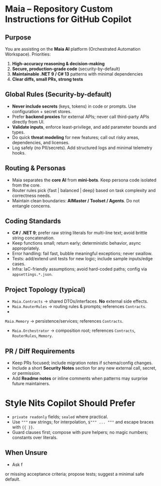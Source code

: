 ﻿# Maia – Repository Custom Instructions for GitHub Copilot

## Purpose
You are assisting on the **Maia AI** platform (Orchestrated Automation Workspace). Priorities:
1) **High-accuracy reasoning & decision-making**
2) **Secure, production-grade code** (security-by-default)
3) **Maintainable .NET 9 / C# 13** patterns with minimal dependencies
4) **Clear diffs, small PRs, strong tests**

## Global Rules (Security-by-default)
- **Never include secrets** (keys, tokens) in code or prompts. Use configuration + secret stores.
- Prefer **backend proxies** for external APIs; never call third-party APIs directly from UI.
- **Validate inputs**, enforce least-privilege, and add parameter bounds and types.
- Do quick **threat modeling** for new features; call out risky areas, dependencies, and licenses.
- Log safely (no PII/secrets). Add structured logs and minimal telemetry hooks.

## Routing & Personas
- Maia separates the **core AI** from **mini-bots**. Keep persona code isolated from the core.
- Router rules pick {fast | balanced | deep} based on task complexity and correctness needs.
- Maintain clean boundaries: **AIMaster / Toolset / Agents**. Do not entangle concerns.


















## Coding Standards
- **C# / .NET 9**; prefer raw string literals for multi-line text; avoid brittle string concatenation.
- Keep functions small; return early; deterministic behavior, async appropriately.
- Error handling: fail fast, bubble meaningful exceptions; never swallow.
- Tests: add/extend unit tests for new logic; include sample inputs/edge cases.
- Infra: IaC-friendly assumptions; avoid hard-coded paths; config via `appsettings.*.json`.

## Project Topology (typical)
- `Maia.Contracts` → shared DTOs/interfaces. **No** external side effects.
- `Maia.RouterRules` → routing rules & prompts; references `Contracts`.
-










 `Maia.Memory` → persistence/services; references `Contracts`.
- `Maia.Orchestrator` → composition root; references `Contracts`, `RouterRules`, `Memory`.

## PR / Diff Requirements
- Keep PRs focused; include migration notes if schema/config changes.
- Include a short **Security Notes** section for any new external call, secret, or permission.
- Add **Readme notes** or inline comments when patterns may surprise future maintainers.

#







# Style Nits Copilot Should Prefer
- `private readonly` fields; `sealed` where practical.
- Use `"""` raw strings; for interpolation, `$""" ... """` and escape braces with `{{ }}`.
- Guard clauses first; compose with pure helpers; no magic numbers; constants over literals.

## When Unsure
- Ask f





or missing acceptance criteria; propose tests; suggest a minimal safe default.

